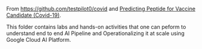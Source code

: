 From https://github.com/testpilot0/covid and [Predicting Peptide for Vaccine Candidate (Covid-19)](https://github.com/testpilot0/covid/blob/master/Google%20AI%20Platform%20Pipelines_%20Predicting%20COVID%20Peptide%20Vaccine%20Candidates.pdf).

This folder contains labs and hands-on activities that one can peform to understand end to end AI Pipeline and Operationalizing it at scale using Google Cloud AI Platform.

